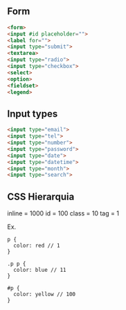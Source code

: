 ## Form

``` html
<form>
<input #id placeholder="">
<label for="">
<input type="submit">
<textarea>
<input type="radio">
<input type="checkbox">
<select>
<option>
<fieldset>
<legend>
```

## Input types

``` html
<input type="email">
<input type="tel">
<input type="number">
<input type="password">
<input type="date">
<input type="datetime">
<input type="month">
<input type="search">
```

## CSS Hierarquia

inline = 1000
id = 100
class = 10
tag = 1

Ex. 
```
p {
  color: red // 1
}

.p p {
  color: blue // 11  
}

#p {
  color: yellow // 100
}

```